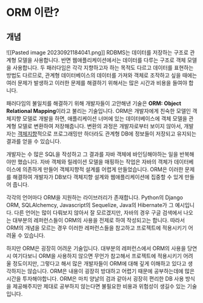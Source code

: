 # ORM 이란?
## 개념
![[Pasted image 20230921184041.png]]
RDBMS는 데이터를 저장하는 구조로 관계형 모델을 사용합니다. 반면 웹애플리케이션에서는 데이터를 다루는 구조로 객체 모델을 사용합니다. 두 패러다임은 각각 지향하고자 하는 목적도 다르고 데이터를 표현하는 방법도 다르므로, 관계형 데이터베이스의 데이터를 가져와 객체로 조작하고 싶을 때에는 여러 문제가 발생하고 이러한 문제를 해결하기 위해서는 많은 시간과 비용을 들여야 합니다.

패러다임의 불일치를 해결하기 위해 개발자들이 고안해낸 기술은 **ORM: Object Relational Mapping**이라고 불리는 기술입니다. ORM은 개발자에게 친숙한 모델인 객체지향 모델로 개발을 하면, 애플리케이션 너머에 있는 데이터베이스에 객체 모델을 관계형 모델로 변환하여 저장해줍니다. 변환의 과정은 개발자로부터 보이지 않아서, 개발자는 [객체지향](../OOP/Object-oriented%20Programming.md)적으로 프로그래밍만 하더라도 관계형 DB에 정보들이 저장되고 유지되는 결과를 얻을 수 있습니다.

개발자는 수 많은 SQL을 작성하고 그 결과를 자바 객체에 바인딩해야하는 일을 반복해야만 했습니다. 자바 객체와 릴레이션 모델을 매핑하는 작업은 자바의 객체가 데이터베이스에 의존하게 만들어 객체지향적 설계를 어렵게 만들었습니다. ORM은 이러한 문제를 해결하여 개발자가 DB보다 객체지향 설계와 웹애플리케이션에 집중할 수 있게 만들어 줍니다.

각각의 언어마다 ORM을 지원하는 라이브러리가 존재합니다. Python의 Django ORM, SQLAlchemcy, Javascript의 Sequelize, Java의 Hibernate가 그 예시입니다. 다른 언어는 많이 다뤄보지 않아서 잘 모르겠지만, 자바의 경우 구글 검색에서 나오는 대부분의 레퍼런스들이 ORM의 사용을 전제로 하여 작성되고는 합니다. 따라서 ORM의 개념을 모르는 경우 이러한 레퍼런스들을 참고하고 프로젝트에 적용시키기 어려울 수 있습니다.

하지만 ORM은 굉장히 어려운 기술입니다. 대부분의 레퍼런스에서 ORM의 사용을 당연시 여기다보니 ORM을 사용하지 않으면 무언가 참고해서 프로젝트에 적용시키기 어려울 정도이지만, 그렇다고 해서 많은 개발자들이 ORM에 대해 깊게 이해하고 있다고 생각하지는 않습니다. ORM은 내용이 굉장히 방대하고 어렵기 때문에 공부하는데에 많은 시간을 투자해야합니다. ORM은 마치 양날의 검과 같아서 굉장히 편리한 DB 사용 방식을 제공해주지만 제대로 공부하지 않는다면 불필요한 비용과 위험성이 생길수 있는 기술입니다.


